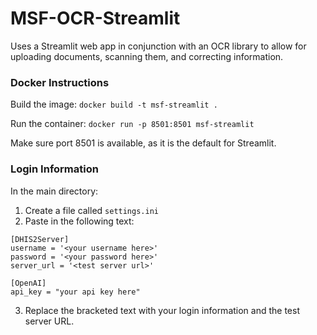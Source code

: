 # MSF-OCR-Streamlit

Uses a Streamlit web app in conjunction with an OCR library to allow for uploading documents, scanning them, and correcting information.

### Docker Instructions

Build the image: `docker build -t msf-streamlit .`

Run the container: `docker run -p 8501:8501 msf-streamlit`

Make sure port 8501 is available, as it is the default for Streamlit.

### Login Information

In the main directory:
1. Create a file called `settings.ini`
2. Paste in the following text: 
```
[DHIS2Server]
username = '<your username here>'
password = '<your password here>'
server_url = '<test server url>'

[OpenAI]
api_key = "your api key here"
```
3. Replace the bracketed text with your login information and the test server URL.
